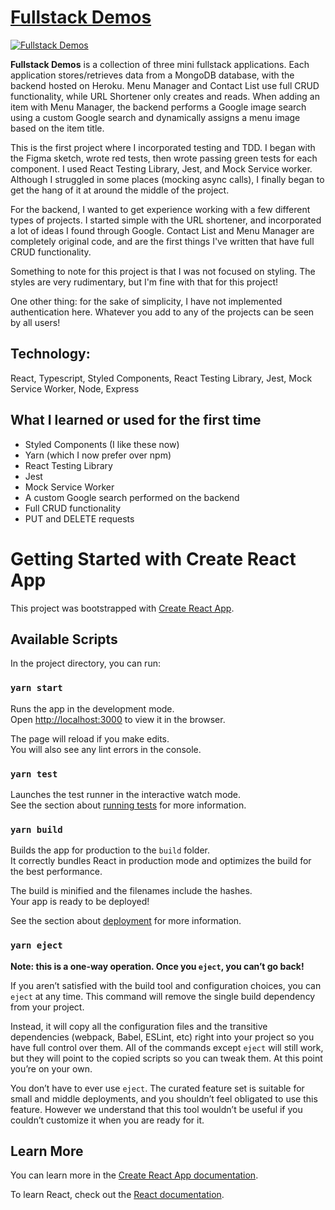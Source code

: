 # [Fullstack Demos](https://fullstack-demos.netlify.app/)

<a href="https://fullstack-demos.netlify.app/" target="_blank"><img src='https://user-images.githubusercontent.com/68879246/141218820-2a6c1833-0471-4db1-bd83-79b74b8e158a.png' alt='Fullstack Demos'></a>

**Fullstack Demos** is a collection of three mini fullstack applications. Each application stores/retrieves data from a MongoDB database, with the backend hosted on Heroku. Menu Manager and Contact List use full CRUD functionality, while URL Shortener only creates and reads. When adding an item with Menu Manager, the backend performs a Google image search using a custom Google search and dynamically assigns a menu image based on the item title. 

This is the first project where I incorporated testing and TDD. I began with the Figma sketch, wrote red tests, then wrote passing green tests for each component. I used React Testing Library, Jest, and Mock Service worker. Although I struggled in some places (mocking async calls), I finally began to get the hang of it at around the middle of the project.

For the backend, I wanted to get experience working with a few different types of projects. I started simple with the URL shortener, and incorporated a lot of ideas I found through Google. Contact List and Menu Manager are completely original code, and are the first things I've written that have full CRUD functionality.

Something to note for this project is that I was not focused on styling. The styles are very rudimentary, but I'm fine with that for this project!

One other thing: for the sake of simplicity, I have not implemented authentication here. Whatever you add to any of the projects can be seen by all users!

## Technology:

React, Typescript, Styled Components, React Testing Library, Jest, Mock Service Worker, Node, Express

## What I learned or used for the first time

- Styled Components (I like these now)
- Yarn (which I now prefer over npm)
- React Testing Library
- Jest
- Mock Service Worker
- A custom Google search performed on the backend
- Full CRUD functionality
- PUT and DELETE requests

# Getting Started with Create React App

This project was bootstrapped with [Create React App](https://github.com/facebook/create-react-app).

## Available Scripts

In the project directory, you can run:

### `yarn start`

Runs the app in the development mode.\
Open [http://localhost:3000](http://localhost:3000) to view it in the browser.

The page will reload if you make edits.\
You will also see any lint errors in the console.

### `yarn test`

Launches the test runner in the interactive watch mode.\
See the section about [running tests](https://facebook.github.io/create-react-app/docs/running-tests) for more information.

### `yarn build`

Builds the app for production to the `build` folder.\
It correctly bundles React in production mode and optimizes the build for the best performance.

The build is minified and the filenames include the hashes.\
Your app is ready to be deployed!

See the section about [deployment](https://facebook.github.io/create-react-app/docs/deployment) for more information.

### `yarn eject`

**Note: this is a one-way operation. Once you `eject`, you can’t go back!**

If you aren’t satisfied with the build tool and configuration choices, you can `eject` at any time. This command will remove the single build dependency from your project.

Instead, it will copy all the configuration files and the transitive dependencies (webpack, Babel, ESLint, etc) right into your project so you have full control over them. All of the commands except `eject` will still work, but they will point to the copied scripts so you can tweak them. At this point you’re on your own.

You don’t have to ever use `eject`. The curated feature set is suitable for small and middle deployments, and you shouldn’t feel obligated to use this feature. However we understand that this tool wouldn’t be useful if you couldn’t customize it when you are ready for it.

## Learn More

You can learn more in the [Create React App documentation](https://facebook.github.io/create-react-app/docs/getting-started).

To learn React, check out the [React documentation](https://reactjs.org/).
